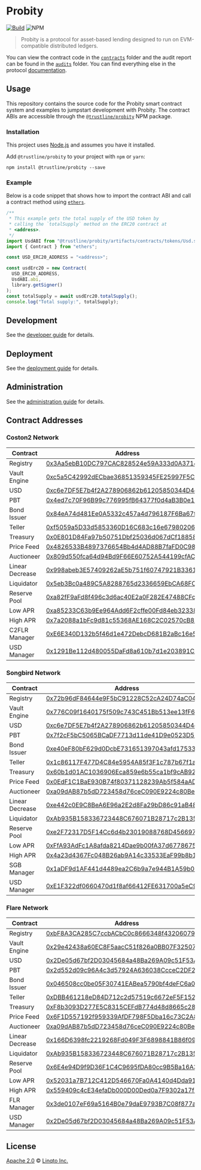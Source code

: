# Probity

[![Build](https://github.com/trustline-inc/probity/actions/workflows/build.yml/badge.svg)](https://github.com/trustline-inc/probity/actions/workflows/build.yml) <img alt="NPM" src="https://img.shields.io/npm/l/@trustline/probity">

> Probity is a protocol for asset-based lending designed to run on EVM-compatible distributed ledgers.

You can view the contract code in the [`contracts`](./contracts) folder and the audit report can be found in the [`audits`](./audits) folder. You can find everything else in the protocol [documentation](https://docs.trustline.co/products/).

## Usage

This repository contains the source code for the Probity smart contract system and examples to jumpstart development with Probity. The contract ABIs are accessible through the [`@trustline/probity`](https://www.npmjs.com/package/@trustline/probity) NPM package.

### Installation

This project uses [Node.js](https://nodejs.org/en/) and assumes you have it installed.

Add `@trustline/probity` to your project with `npm` or `yarn`:

```
npm install @trustline/probity --save
```

### Example

Below is a code snippet that shows how to import the contract ABI and call a contract method using [`ethers`](https://docs.ethers.io/v5/).

```javascript
/**
 * This example gets the total supply of the USD token by
 * calling the `totalSupply` method on the ERC20 contract at
 * <address>.
 */
import UsdABI from "@trustline/probity/artifacts/contracts/tokens/Usd.sol/USD.json";
import { Contract } from "ethers";

const USD_ERC20_ADDRESS = "<address>";

const usdErc20 = new Contract(
  USD_ERC20_ADDRESS,
  UsdABI.abi,
  library.getSigner()
);
const totalSupply = await usdErc20.totalSupply();
console.log("Total supply:", totalSupply);
```

## Development

See the [developer guide](./docs/development.md) for details.

## Deployment

See the [deployment guide](./docs/deployment.md) for details.

## Administration

See the [administration guide](./docs/administration.md) for details.

## Contract Addresses

### Coston2 Network

| Contract        | Address                                                                                                                                 |
| --------------- | --------------------------------------------------------------------------------------------------------------------------------------- |
| Registry        | [0x3Aa5ebB10DC797CAC828524e59A333d0A371443c](https://coston2-explorer.flare.network/address/0x3Aa5ebB10DC797CAC828524e59A333d0A371443c) |
| Vault Engine    | [0xc5a5C42992dECbae36851359345FE25997F5C42d](https://coston2-explorer.flare.network/address/0xc5a5C42992dECbae36851359345FE25997F5C42d) |
| USD             | [0xc6e7DF5E7b4f2A278906862b61205850344D4e7d](https://coston2-explorer.flare.network/address/0xc6e7DF5E7b4f2A278906862b61205850344D4e7d) |
| PBT             | [0x4ed7c70F96B99c776995fB64377f0d4aB3B0e1C1](https://coston2-explorer.flare.network/address/0x4ed7c70F96B99c776995fB64377f0d4aB3B0e1C1) |
| Bond Issuer     | [0x84eA74d481Ee0A5332c457a4d796187F6Ba67fEB](https://coston2-explorer.flare.network/address/0x84eA74d481Ee0A5332c457a4d796187F6Ba67fEB) |
| Teller          | [0xf5059a5D33d5853360D16C683c16e67980206f36](https://coston2-explorer.flare.network/address/0xf5059a5D33d5853360D16C683c16e67980206f36) |
| Treasury        | [0x0E801D84Fa97b50751Dbf25036d067dCf18858bF](https://coston2-explorer.flare.network/address/0x0E801D84Fa97b50751Dbf25036d067dCf18858bF) |
| Price Feed      | [0x4826533B4897376654Bb4d4AD88B7faFD0C98528](https://coston2-explorer.flare.network/address/0x4826533B4897376654Bb4d4AD88B7faFD0C98528) |
| Auctioneer      | [0x809d550fca64d94Bd9F66E60752A544199cfAC3D](https://coston2-explorer.flare.network/address/0x809d550fca64d94Bd9F66E60752A544199cfAC3D) |
| Linear Decrease | [0x998abeb3E57409262aE5b751f60747921B33613E](https://coston2-explorer.flare.network/address/0x998abeb3E57409262aE5b751f60747921B33613E) |
| Liquidator      | [0x5eb3Bc0a489C5A8288765d2336659EbCA68FCd00](https://coston2-explorer.flare.network/address/0x5eb3Bc0a489C5A8288765d2336659EbCA68FCd00) |
| Reserve Pool    | [0xa82fF9aFd8f496c3d6ac40E2a0F282E47488CFc9](https://coston2-explorer.flare.network/address/0xa82fF9aFd8f496c3d6ac40E2a0F282E47488CFc9) |
| Low APR         | [0xa85233C63b9Ee964Add6F2cffe00Fd84eb32338f](https://coston2-explorer.flare.network/address/0xa85233C63b9Ee964Add6F2cffe00Fd84eb32338f) |
| High APR        | [0x7a2088a1bFc9d81c55368AE168C2C02570cB814F](https://coston2-explorer.flare.network/address/0x7a2088a1bFc9d81c55368AE168C2C02570cB814F) |
| C2FLR Manager   | [0xE6E340D132b5f46d1e472DebcD681B2aBc16e57E](https://coston2-explorer.flare.network/address/0xE6E340D132b5f46d1e472DebcD681B2aBc16e57E) |
| USD Manager     | [0x1291Be112d480055DaFd8a610b7d1e203891C274](https://coston2-explorer.flare.network/address/0x1291Be112d480055DaFd8a610b7d1e203891C274) |

### Songbird Network

| Contract        | Address                                                                                                                                  |
| --------------- | ---------------------------------------------------------------------------------------------------------------------------------------- |
| Registry        | [0x72b96dF84644e9F5bC91228C52cA24D74aC04558](https://songbird-explorer.flare.network/address/0x72b96dF84644e9F5bC91228C52cA24D74aC04558) |
| Vault Engine    | [0x776C09f1640175f509c743C451Bb513ee13fF67A](https://songbird-explorer.flare.network/address/0x776C09f1640175f509c743C451Bb513ee13fF67A) |
| USD             | [0xc6e7DF5E7b4f2A278906862b61205850344D4e7d](https://songbird-explorer.flare.network/address/0xc6e7DF5E7b4f2A278906862b61205850344D4e7d) |
| PBT             | [0x7f2cF5bC5065BCaDF7713d11de41D9e0523D574e](https://songbird-explorer.flare.network/address/0x7f2cF5bC5065BCaDF7713d11de41D9e0523D574e) |
| Bond Issuer     | [0xe40eF80bF629d0DcbE731651397043afd1753355](https://songbird-explorer.flare.network/address/0xe40eF80bF629d0DcbE731651397043afd1753355) |
| Teller          | [0x1c86117F477D4C84e5954A85f3F1c787b67f1a31](https://songbird-explorer.flare.network/address/0x1c86117F477D4C84e5954A85f3F1c787b67f1a31) |
| Treasury        | [0x60b1d01AC1036906Eca859e6b55ca1bf9cAB92EF](https://songbird-explorer.flare.network/address/0x60b1d01AC1036906Eca859e6b55ca1bf9cAB92EF) |
| Price Feed      | [0x0EdF1C1BaE930B74f80371128239Ab5f584aADF1](https://songbird-explorer.flare.network/address/0x0EdF1C1BaE930B74f80371128239Ab5f584aADF1) |
| Auctioneer      | [0xa09dAB87b5dD723458d76ceC090E9224c80Be3a7](https://songbird-explorer.flare.network/address/0xa09dAB87b5dD723458d76ceC090E9224c80Be3a7) |
| Linear Decrease | [0xe442c0E9C8BeA6E96a2E2d8Fa29bD86c91aB487a](https://songbird-explorer.flare.network/address/0xe442c0E9C8BeA6E96a2E2d8Fa29bD86c91aB487a) |
| Liquidator      | [0xAb935B158336723448C676071B28717c2B135ffd](https://songbird-explorer.flare.network/address/0xAb935B158336723448C676071B28717c2B135ffd) |
| Reserve Pool    | [0xe2F72317D5F14Cc6d4b23019088768D456697fd6](https://songbird-explorer.flare.network/address/0xe2F72317D5F14Cc6d4b23019088768D456697fd6) |
| Low APR         | [0xFfA93AdFc1A8afda8214Dae9b00fA37d67786754](https://songbird-explorer.flare.network/address/0xFfA93AdFc1A8afda8214Dae9b00fA37d67786754) |
| High APR        | [0x4a23d4367Fc048B26ab9A14c33533EaF99b8b170](https://songbird-explorer.flare.network/address/0x4a23d4367Fc048B26ab9A14c33533EaF99b8b170) |
| SGB Manager     | [0x1aDF9d1AF441d4489ea2C6b9a7e944B1A59b0e98](https://songbird-explorer.flare.network/address/0x1aDF9d1AF441d4489ea2C6b9a7e944B1A59b0e98) |
| USD Manager     | [0xE1F322df0660470d1f8af66412FE631700a5eC95](https://songbird-explorer.flare.network/address/0xE1F322df0660470d1f8af66412FE631700a5eC95) |

### Flare Network

| Contract        | Address                                                                                                                         |
| --------------- | ------------------------------------------------------------------------------------------------------------------------------- |
| Registry        | [0xbF8A3CA285C7ccbACbC0c8666348f432060794Aa](https://explorer.flare.network/address/0xbF8A3CA285C7ccbACbC0c8666348f432060794Aa) |
| Vault Engine    | [0x29e42438a60EC8F5aacC51f826a0BB07F32507bb](https://explorer.flare.network/address/0x29e42438a60EC8F5aacC51f826a0BB07F32507bb) |
| USD             | [0x2De05d67bf2D03045684a48Ba269A09c51F53A6f](https://explorer.flare.network/address/0x2De05d67bf2D03045684a48Ba269A09c51F53A6f) |
| PBT             | [0x2d552d09c96A4c3d57924A636038CcceC2DF2c5e](https://explorer.flare.network/address/0x2d552d09c96A4c3d57924A636038CcceC2DF2c5e) |
| Bond Issuer     | [0x046508cc0be05F30741EABea5790bf4deFC6a079](https://explorer.flare.network/address/0x046508cc0be05F30741EABea5790bf4deFC6a079) |
| Teller          | [0xDBB461218eD84D712c2d57519c6672eF5F1529E9](https://explorer.flare.network/address/0xDBB461218eD84D712c2d57519c6672eF5F1529E9) |
| Treasury        | [0xF8b3093D277E5C8315CEFdB774d48d8665c28Bb8](https://explorer.flare.network/address/0xF8b3093D277E5C8315CEFdB774d48d8665c28Bb8) |
| Price Feed      | [0x6F1D557192f959339AfDF798F5Dba16c73C2A863](https://explorer.flare.network/address/0x6F1D557192f959339AfDF798F5Dba16c73C2A863) |
| Auctioneer      | [0xa09dAB87b5dD723458d76ceC090E9224c80Be3a7](https://explorer.flare.network/address/0xa09dAB87b5dD723458d76ceC090E9224c80Be3a7) |
| Linear Decrease | [0x166D6398fc2219268Fd049F3F6898841B86f0970](https://explorer.flare.network/address/0x166D6398fc2219268Fd049F3F6898841B86f0970) |
| Liquidator      | [0xAb935B158336723448C676071B28717c2B135ffd](https://explorer.flare.network/address/0xAb935B158336723448C676071B28717c2B135ffd) |
| Reserve Pool    | [0x6E4e94D9f9D36F1C4C9695fDA80cc9B5Ba16A3c5](https://explorer.flare.network/address/0x6E4e94D9f9D36F1C4C9695fDA80cc9B5Ba16A3c5) |
| Low APR         | [0x52031a7B712C412D546670Fa0A4140d4Dda91641](https://explorer.flare.network/address/0x52031a7B712C412D546670Fa0A4140d4Dda91641) |
| High APR        | [0x559409c4cE34efaDb000D00Ded0a7F9302a17f9C](https://explorer.flare.network/address/0x559409c4cE34efaDb000D00Ded0a7F9302a17f9C) |
| FLR Manager     | [0x3de0107eF69a5164B0e79daE9793B7C08f877aDb](https://explorer.flare.network/address/0x3de0107eF69a5164B0e79daE9793B7C08f877aDb) |
| USD Manager     | [0x2De05d67bf2D03045684a48Ba269A09c51F53A6f](https://explorer.flare.network/address/0x2De05d67bf2D03045684a48Ba269A09c51F53A6f) |

## License

[Apache 2.0](./LICENSE.md) © [Linqto Inc.](https://linqto.com)
